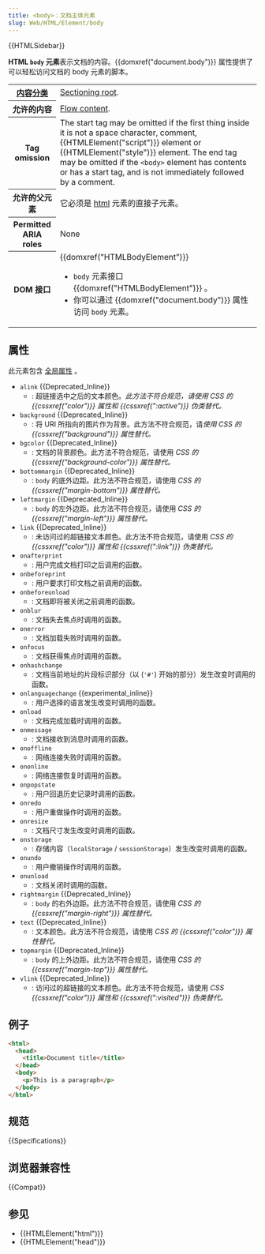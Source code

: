 ```yaml
---
title: <body>：文档主体元素
slug: Web/HTML/Element/body
---
```


{{HTMLSidebar}}

**HTML `body` 元素**表示文档的内容。{{domxref("document.body")}} 属性提供了可以轻松访问文档的 body 元素的脚本。

<table class="properties">
  <tbody>
    <tr>
      <th scope="row">
        <a href="/zh-CN/docs/Web/HTML/Content_categories">内容分类</a>
      </th>
      <td>
        <a
          href="/zh-CN/docs/Web/HTML/Sections_and_Outlines_of_an_HTML5_document#Sectioning_roots"
          >Sectioning root</a
        >.
      </td>
    </tr>
    <tr>
      <th scope="row">允许的内容</th>
      <td>
        <a href="/zh-CN/docs/Web/HTML/Content_categories#Flow_content"
          >Flow content</a
        >.
      </td>
    </tr>
    <tr>
      <th scope="row">Tag omission</th>
      <td>
        The start tag may be omitted if the first thing inside it is not a space
        character, comment, {{HTMLElement("script")}} element or
        {{HTMLElement("style")}} element. The end tag may be omitted if
        the <code>&#x3C;body></code> element has contents or has a start tag,
        and is not immediately followed by a comment.
      </td>
    </tr>
    <tr>
      <th scope="row">允许的父元素</th>
      <td>
        它必须是
        <a href="/zh-CN/docs/Web/HTML/Element/html">html</a> 元素的直接子元素。
      </td>
    </tr>
    <tr>
      <th scope="row">Permitted ARIA roles</th>
      <td>None</td>
    </tr>
    <tr>
      <th scope="row">DOM 接口</th>
      <td>
        {{domxref("HTMLBodyElement")}}
        <ul>
          <li>
            <code>body</code> 元素接口 {{domxref("HTMLBodyElement")}}
            。
          </li>
          <li>
            你可以通过 {{domxref("document.body")}} 属性访问
            <code>body</code> 元素。
          </li>
        </ul>
      </td>
    </tr>
  </tbody>
</table>

## 属性

此元素包含 [全局属性](/zh-CN/docs/Web/HTML/Global_attributes) 。

- `alink` {{Deprecated_Inline}}
  - : 超链接选中之后的文本颜色。_此方法不符合规范，请使用 CSS 的 {{cssxref("color")}} 属性和 {{cssxref(":active")}} 伪类替代。_
- `background` {{Deprecated_Inline}}
  - : 将 URI 所指向的图片作为背景。此方法不符合规范，请*使用* _CSS 的 {{cssxref("background")}} 属性替代。_
- `bgcolor` {{Deprecated_Inline}}
  - : 文档的背景颜色。此方法不符合规范，请使用 _CSS 的 {{cssxref("background-color")}} 属性替代。_
- `bottommargin` {{Deprecated_Inline}}
  - : `body` 的底外边距。此方法不符合规范，请使用 _CSS 的 {{cssxref("margin-bottom")}} 属性替代。_
- `leftmargin` {{Deprecated_Inline}}
  - : `body` 的左外边距。此方法不符合规范，请使用 _CSS 的 {{cssxref("margin-left")}} 属性替代。_
- `link` {{Deprecated_Inline}}
  - : 未访问过的超链接文本颜色。此方法不符合规范，请使用 _CSS 的 {{cssxref("color")}} 属性和 {{cssxref(":link")}} 伪类替代。_
- `onafterprint`
  - : 用户完成文档打印之后调用的函数。
- `onbeforeprint`
  - : 用户要求打印文档之前调用的函数。
- `onbeforeunload`
  - : 文档即将被关闭之前调用的函数。
- `onblur`
  - : 文档失去焦点时调用的函数。
- `onerror`
  - : 文档加载失败时调用的函数。
- `onfocus`
  - : 文档获得焦点时调用的函数。
- `onhashchange`
  - : 文档当前地址的片段标识部分（以 (`'#'`) 开始的部分）发生改变时调用的函数。
- `onlanguagechange` {{experimental_inline}}
  - : 用户选择的语言发生改变时调用的函数。
- `onload`
  - : 文档完成加载时调用的函数。
- `onmessage`
  - : 文档接收到消息时调用的函数。
- `onoffline`
  - : 网络连接失败时调用的函数。
- `ononline`
  - : 网络连接恢复时调用的函数。
- `onpopstate`
  - : 用户回退历史记录时调用的函数。
- `onredo`
  - : 用户重做操作时调用的函数。
- `onresize`
  - : 文档尺寸发生改变时调用的函数。
- `onstorage`
  - : 存储内容（`localStorage` / `sessionStorage`）发生改变时调用的函数。
- `onundo`
  - : 用户撤销操作时调用的函数。
- `onunload`
  - : 文档关闭时调用的函数。
- `rightmargin` {{Deprecated_Inline}}
  - : `body` 的右外边距。此方法不符合规范，请使用 _CSS 的 {{cssxref("margin-right")}} 属性替代。_
- `text` {{Deprecated_Inline}}
  - : 文本颜色。此方法不符合规范，请使用 _CSS 的 {{cssxref("color")}} 属性替代。_
- `topmargin` {{Deprecated_Inline}}
  - : `body` 的上外边距。此方法不符合规范，请使用 _CSS 的 {{cssxref("margin-top")}} 属性替代。_
- `vlink` {{Deprecated_Inline}}
  - : 访问过的超链接的文本颜色。此方法不符合规范，请使用 _CSS {{cssxref("color")}} 属性和 {{cssxref(":visited")}} 伪类替代。_

## 例子

```html
<html>
  <head>
    <title>Document title</title>
  </head>
  <body>
    <p>This is a paragraph</p>
  </body>
</html>
```

## 规范

{{Specifications}}

## 浏览器兼容性

{{Compat}}

## 参见

- {{HTMLElement("html")}}
- {{HTMLElement("head")}}

